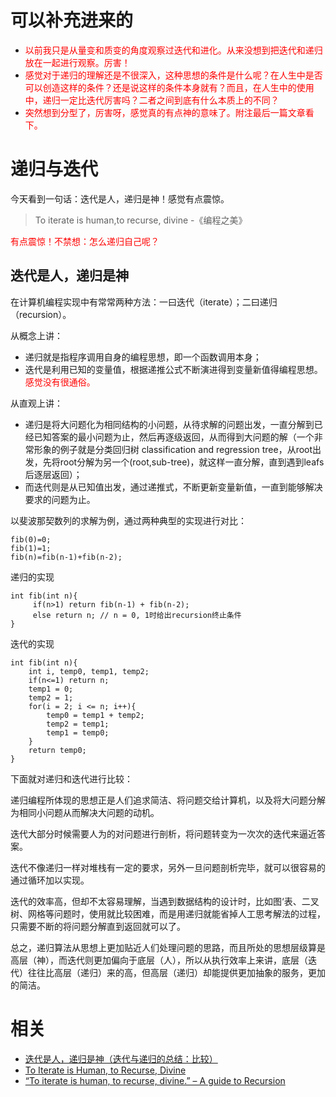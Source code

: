 
# 可以补充进来的

- <span style="color:red;">以前我只是从量变和质变的角度观察过迭代和进化。从来没想到把迭代和递归放在一起进行观察。厉害！</span>
- <span style="color:red;">感觉对于递归的理解还是不很深入，这种思想的条件是什么呢？在人生中是否可以创造这样的条件？还是说这样的条件本身就有？而且，在人生中的使用中，递归一定比迭代厉害吗？二者之间到底有什么本质上的不同？</span>
- <span style="color:red;">突然想到分型了，厉害呀，感觉真的有点神的意味了。附注最后一篇文章看下。</span>


# 递归与迭代

今天看到一句话：迭代是人，递归是神！感觉有点震惊。

> To iterate is human,to recurse, divine
> -《编程之美》

<span style="color:red;">有点震惊！不禁想：怎么递归自己呢？</span>

## 迭代是人，递归是神



在计算机编程实现中有常常两种方法：一曰迭代（iterate）；二曰递归（recursion）。

从概念上讲：

- 递归就是指程序调用自身的编程思想，即一个函数调用本身；
- 迭代是利用已知的变量值，根据递推公式不断演进得到变量新值得编程思想。<span style="color:red;">感觉没有很通俗。</span>

从直观上讲：

- 递归是将大问题化为相同结构的小问题，从待求解的问题出发，一直分解到已经已知答案的最小问题为止，然后再逐级返回，从而得到大问题的解（一个非常形象的例子就是分类回归树 classification and regression tree，从root出发，先将root分解为另一个(root,sub-tree)，就这样一直分解，直到遇到leafs后逐层返回）；
- 而迭代则是从已知值出发，通过递推式，不断更新变量新值，一直到能够解决要求的问题为止。



以斐波那契数列的求解为例，通过两种典型的实现进行对比：



```
fib(0)=0;
fib(1)=1;
fib(n)=fib(n-1)+fib(n-2);
```


递归的实现

```objc
int fib(int n){
     if(n>1) return fib(n-1) + fib(n-2);
     else return n; // n = 0, 1时给出recursion终止条件
}
```

迭代的实现

```objc
int fib(int n){
    int i, temp0, temp1, temp2;
    if(n<=1) return n;
    temp1 = 0;
    temp2 = 1;
    for(i = 2; i <= n; i++){
        temp0 = temp1 + temp2;
        temp2 = temp1;
        temp1 = temp0;
    }
    return temp0;
}
```

下面就对递归和迭代进行比较：


递归编程所体现的思想正是人们追求简洁、将问题交给计算机，以及将大问题分解为相同小问题从而解决大问题的动机。



迭代大部分时候需要人为的对问题进行剖析，将问题转变为一次次的迭代来逼近答案。

迭代不像递归一样对堆栈有一定的要求，另外一旦问题剖析完毕，就可以很容易的通过循环加以实现。

迭代的效率高，但却不太容易理解，当遇到数据结构的设计时，比如图‘表、二叉树、网格等问题时，使用就比较困难，而是用递归就能省掉人工思考解法的过程，只需要不断的将问题分解直到返回就可以了。


总之，递归算法从思想上更加贴近人们处理问题的思路，而且所处的思想层级算是高层（神），而迭代则更加偏向于底层（人），所以从执行效率上来讲，底层（迭代）往往比高层（递归）来的高，但高层（递归）却能提供更加抽象的服务，更加的简洁。



# 相关

- [迭代是人，递归是神（迭代与递归的总结：比较）](https://blog.csdn.net/liuchaoxuan/article/details/79967578)
- [To Iterate is Human, to Recurse, Divine](https://sites.google.com/a/gertrudandcope.com/info/Publications/Patterns/C--Report/SpaceIII)
- [“To iterate is human, to recurse, divine.” – A guide to Recursion](http://algosaur.us/recursion/)
